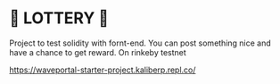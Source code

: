# 💸 LOTTERY 💸

Project to test solidity with fornt-end. You can post something nice and have a chance to get reward. On rinkeby testnet

https://waveportal-starter-project.kaliberp.repl.co/
